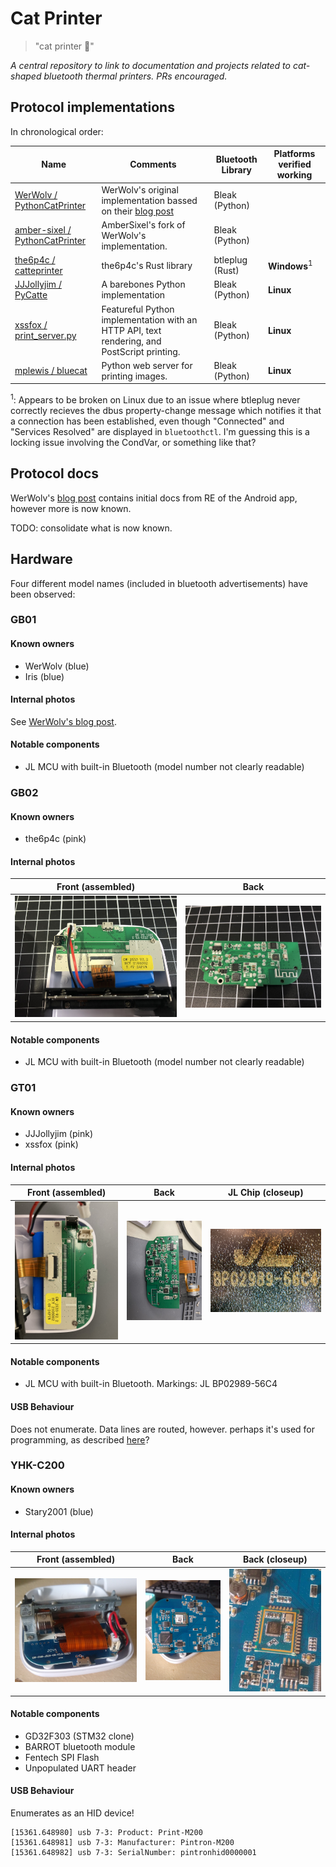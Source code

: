 # Cat Printer
> "cat printer 🥺"

*A central repository to link to documentation and projects related to cat-shaped bluetooth thermal printers. PRs encouraged.*

## Protocol implementations

In chronological order:

| Name                                                                                        | Comments                                                                                            | Bluetooth Library | Platforms verified working |
|---------------------------------------------------------------------------------------------|-----------------------------------------------------------------------------------------------------|-------------------|----------------------------|
| [WerWolv / PythonCatPrinter](https://github.com/WerWolv/PythonCatPrinter)                   | WerWolv's original implementation bassed on their [blog post](https://werwolv.net/blog/cat_printer) | Bleak (Python)    |                            |
| [amber-sixel / PythonCatPrinter](https://github.com/amber-sixel/PythonCatPrinter)           | AmberSixel's fork of WerWolv's implementation.                                                      | Bleak (Python)    |                            |
| [the6p4c / catteprinter](https://github.com/the6p4c/catteprinter)                           | the6p4c's Rust library                                                                              | btleplug (Rust)   | **Windows**<sup>1</sup>    |
| [JJJollyjim / PyCatte](https://github.com/JJJollyjim/PyCatte)                               | A barebones Python implementation                                                                   | Bleak (Python)    | **Linux**                  |
| [xssfox / print_server.py](https://gist.github.com/xssfox/b911e0781a763d258d21262c5fdd2dec) | Featureful Python implementation with an HTTP API, text rendering, and PostScript printing.         | Bleak (Python)    | **Linux**                  |
| [mplewis / bluecat](https://github.com/mplewis/bluecat)                                     | Python web server for printing images.                                                              | Bleak (Python)    | **Linux**                  |

<sup>1</sup>: Appears to be broken on Linux due to an issue where btleplug never
correctly recieves the dbus property-change message which notifies it that a
connection has been established, even though "Connected" and "Services Resolved"
are displayed in `bluetoothctl`. I'm guessing this is a locking issue involving
the CondVar, or something like that?

## Protocol docs

WerWolv's [blog post](https://werwolv.net/blog/cat_printer) contains initial docs from RE of the Android app, however more is now known.

TODO: consolidate what is now known.

## Hardware

Four different model names (included in bluetooth advertisements) have been observed:

### GB01
#### Known owners
+ WerWolv (blue)
+ Iris (blue)

#### Internal photos
See [WerWolv's blog post](https://werwolv.net/blog/cat_printer).

#### Notable components
+ JL MCU with built-in Bluetooth (model number not clearly readable)

### GB02
#### Known owners
+ the6p4c (pink)

#### Internal photos

| Front (assembled) | Back |
|---|---|
| ![1](photos/the6p4c/image0.jpg) | ![2](photos/the6p4c/image1.jpg) |

#### Notable components
+ JL MCU with built-in Bluetooth (model number not clearly readable)

### GT01
#### Known owners
+ JJJollyjim (pink)
+ xssfox (pink)

#### Internal photos

| Front (assembled) | Back | JL Chip (closeup) |
|---|---|---|
| ![1](photos/jjjollyjim/1.jpg) | ![2](photos/jjjollyjim/2.jpg) | ![3](photos/jjjollyjim/3.jpg) |

#### Notable components
+ JL MCU with built-in Bluetooth. Markings: JL BP02989-56C4

#### USB Behaviour
Does not enumerate. Data lines are routed, however. perhaps it's used for programming, as described [here](https://github.com/christian-kramer/JieLi-AC690X-Familiarization)?

### YHK-C200 

#### Known owners
+ Stary2001 (blue)

#### Internal photos

| Front (assembled)         | Back                    | Back (closeup)          |
|--------------------------|--------------------------|--------------------------|
| ![1](photos/stary/1.jpg) | ![2](photos/stary/2.jpg) | ![3](photos/stary/3.jpg) |

#### Notable components
+ GD32F303 (STM32 clone)
+ BARROT bluetooth module
+ Fentech SPI Flash
+ Unpopulated UART header

#### USB Behaviour
Enumerates as an HID device!

```
[15361.648980] usb 7-3: Product: Print-M200
[15361.648981] usb 7-3: Manufacturer: Pintron-M200
[15361.648982] usb 7-3: SerialNumber: pintronhid0000001
```
